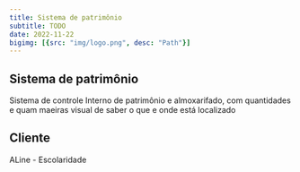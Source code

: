 ```yaml
---
title: Sistema de patrimônio
subtitle: TODO
date: 2022-11-22
bigimg: [{src: "img/logo.png", desc: "Path"}]
---
```


## Sistema de patrimônio

Sistema de controle Interno de patrimônio e almoxarifado, com quantidades e quam maeiras visual de saber o que e onde está localizado

## Cliente

ALine - Escolaridade